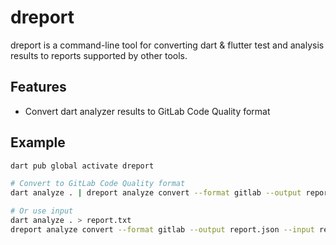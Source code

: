 # dreport

dreport is a command-line tool for converting dart & flutter test and analysis results to reports supported by other tools.

## Features

- Convert dart analyzer results to GitLab Code Quality format

## Example

```bash
dart pub global activate dreport

# Convert to GitLab Code Quality format
dart analyze . | dreport analyze convert --format gitlab --output report.json

# Or use input
dart analyze . > report.txt
dreport analyze convert --format gitlab --output report.json --input report.txt
```
